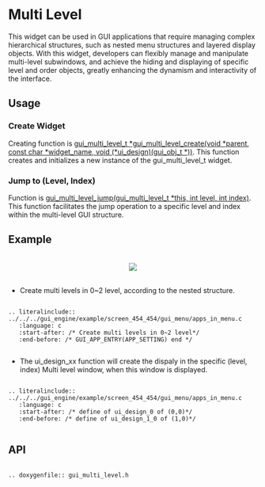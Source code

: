 # Multi Level

This widget can be used in GUI applications that require managing complex hierarchical structures, such as nested menu structures and layered display objects. With this widget, developers can flexibly manage and manipulate multi-level subwindows, and achieve the hiding and displaying of specific level and order objects, greatly enhancing the dynamism and interactivity of the interface.

## Usage

### Create Widget

Creating function is [gui_multi_level_t *gui_multi_level_create(void *parent, const char *widget_name, void (*ui_design)(gui_obj_t *))](#gui_multi_level_create). This function creates and initializes a new instance of the gui_multi_level_t widget.
### Jump to (Level, Index)

Function is [gui_multi_level_jump(gui_multi_level_t  *this, int level, int index)](#gui_multi_level_jump). This function facilitates the jump operation to a specific level and index within the multi-level GUI structure.

## Example
<br>
<div style="text-align: center"><img src="https://docs.realmcu.com/HoneyGUI/image/widgets/multi_level.gif"  /></div>
<br>

- Create multi levels in 0~2 level, according to the nested structure. 
```eval_rst

.. literalinclude:: ../../../gui_engine/example/screen_454_454/gui_menu/apps_in_menu.c
   :language: c
   :start-after: /* Create multi levels in 0~2 level*/
   :end-before: /* GUI_APP_ENTRY(APP_SETTING) end */


```
- The ui_design_xx function will create the dispaly in the specific (level, index) Multi level window, when this window is displayed.
```eval_rst

.. literalinclude:: ../../../gui_engine/example/screen_454_454/gui_menu/apps_in_menu.c
   :language: c
   :start-after: /* define of ui_design_0 of (0,0)*/
   :end-before: /* define of ui_design_1_0 of (1,0)*/


```
<span id = "gui_multi_level_create">

## API

</span>

```eval_rst

.. doxygenfile:: gui_multi_level.h

```
